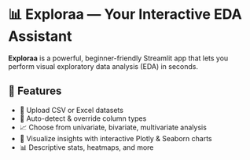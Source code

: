 # 📊 Exploraa — Your Interactive EDA Assistant

**Exploraa** is a powerful, beginner-friendly Streamlit app that lets you perform visual exploratory data analysis (EDA) in seconds.

## 🚀 Features

- 📂 Upload CSV or Excel datasets
- 🧠 Auto-detect & override column types
- 📈 Choose from univariate, bivariate, multivariate analysis
- 🎨 Visualize insights with interactive Plotly & Seaborn charts
- 📊 Descriptive stats, heatmaps, and more
